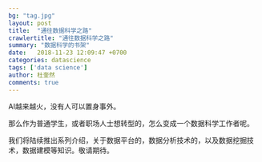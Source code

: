 ```yaml
---
bg: "tag.jpg"
layout: post
title:  "通往数据科学之路"
crawlertitle: "通往数据科学之路"
summary: "数据科学的书架"
date:   2018-11-23 12:09:47 +0700
categories: datascience
tags: ['data science']
author: 杜奎然
comments: true
---
```


AI越来越火，没有人可以置身事外。

那么作为普通学生，或者职场人士想转型的，怎么变成一个数据科学工作者呢。

我们将陆续推出系列介绍，关于数据平台的，数据分析技术的，以及数据挖掘技术，数据建模等知识。敬请期待。
